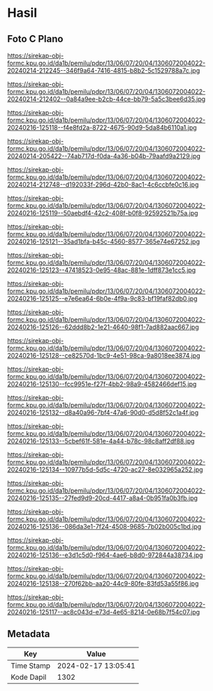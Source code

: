 # Hasil

## Foto C Plano

https://sirekap-obj-formc.kpu.go.id/da1b/pemilu/pdpr/13/06/07/20/04/1306072004022-20240214-212245--346f9a64-7416-4815-b8b2-5c1529788a7c.jpg

https://sirekap-obj-formc.kpu.go.id/da1b/pemilu/pdpr/13/06/07/20/04/1306072004022-20240214-212402--0a84a9ee-b2cb-44ce-bb79-5a5c3bee6d35.jpg

https://sirekap-obj-formc.kpu.go.id/da1b/pemilu/pdpr/13/06/07/20/04/1306072004022-20240216-125118--f4e8fd2a-8722-4675-90d9-5da84b6110a1.jpg

https://sirekap-obj-formc.kpu.go.id/da1b/pemilu/pdpr/13/06/07/20/04/1306072004022-20240214-205422--74ab717d-f0da-4a36-b04b-79aafd9a2129.jpg

https://sirekap-obj-formc.kpu.go.id/da1b/pemilu/pdpr/13/06/07/20/04/1306072004022-20240214-212748--d192033f-296d-42b0-8ac1-4c6ccbfe0c16.jpg

https://sirekap-obj-formc.kpu.go.id/da1b/pemilu/pdpr/13/06/07/20/04/1306072004022-20240216-125119--50aebdf4-42c2-408f-b0f8-92592521b75a.jpg

https://sirekap-obj-formc.kpu.go.id/da1b/pemilu/pdpr/13/06/07/20/04/1306072004022-20240216-125121--35ad1bfa-b45c-4560-8577-365e74e67252.jpg

https://sirekap-obj-formc.kpu.go.id/da1b/pemilu/pdpr/13/06/07/20/04/1306072004022-20240216-125123--47418523-0e95-48ac-881e-1dff873e1cc5.jpg

https://sirekap-obj-formc.kpu.go.id/da1b/pemilu/pdpr/13/06/07/20/04/1306072004022-20240216-125125--e7e6ea64-6b0e-4f9a-9c83-bf19faf82db0.jpg

https://sirekap-obj-formc.kpu.go.id/da1b/pemilu/pdpr/13/06/07/20/04/1306072004022-20240216-125126--62ddd8b2-1e21-4640-98f1-7ad882aac667.jpg

https://sirekap-obj-formc.kpu.go.id/da1b/pemilu/pdpr/13/06/07/20/04/1306072004022-20240216-125128--ce82570d-1bc9-4e51-98ca-9a8018ee3874.jpg

https://sirekap-obj-formc.kpu.go.id/da1b/pemilu/pdpr/13/06/07/20/04/1306072004022-20240216-125130--fcc9951e-f27f-4bb2-98a9-4582466def15.jpg

https://sirekap-obj-formc.kpu.go.id/da1b/pemilu/pdpr/13/06/07/20/04/1306072004022-20240216-125132--d8a40a96-7bf4-47a6-90d0-d5d8f52c1a4f.jpg

https://sirekap-obj-formc.kpu.go.id/da1b/pemilu/pdpr/13/06/07/20/04/1306072004022-20240216-125133--5cbef61f-581e-4a44-b78c-98c8aff2df88.jpg

https://sirekap-obj-formc.kpu.go.id/da1b/pemilu/pdpr/13/06/07/20/04/1306072004022-20240216-125134--10977b5d-5d5c-4720-ac27-8e032965a252.jpg

https://sirekap-obj-formc.kpu.go.id/da1b/pemilu/pdpr/13/06/07/20/04/1306072004022-20240216-125135--27fed9d9-20cd-4417-a8a4-0b951fa0b3fb.jpg

https://sirekap-obj-formc.kpu.go.id/da1b/pemilu/pdpr/13/06/07/20/04/1306072004022-20240216-125136--086da3e1-7f24-4508-9685-7b02b005c1bd.jpg

https://sirekap-obj-formc.kpu.go.id/da1b/pemilu/pdpr/13/06/07/20/04/1306072004022-20240216-125136--e3d1c5d0-f964-4ae6-b8d0-972844a38734.jpg

https://sirekap-obj-formc.kpu.go.id/da1b/pemilu/pdpr/13/06/07/20/04/1306072004022-20240216-125138--270f62bb-aa20-44c9-80fe-83fd53a55f86.jpg

https://sirekap-obj-formc.kpu.go.id/da1b/pemilu/pdpr/13/06/07/20/04/1306072004022-20240216-125117--ac8c043d-e73d-4e65-8214-0e68b7f54c07.jpg


## Metadata

| Key        | Value               |
| ---------- | ------------------- |
| Time Stamp | 2024-02-17 13:05:41 |
| Kode Dapil | 1302                |



